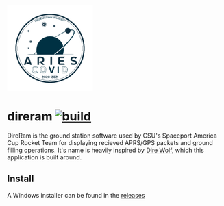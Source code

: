 <img src="img/patch.png" alt="CSU Rocket Team Patch" width="200" />

# direram [![build](https://github.com/Kmschr/direram/workflows/build/badge.svg)](https://github.com/Kmschr/direram/actions)
DireRam is the ground station software used by CSU's Spaceport America Cup Rocket Team for displaying recieved APRS/GPS packets and ground filling operations. It's name is heavily inspired by [Dire Wolf](https://github.com/wb2osz/direwolf), which this application is built around.

## Install
A Windows installer can be found in the [releases](https://github.com/Kmschr/direram/releases/tag/v1.0)
